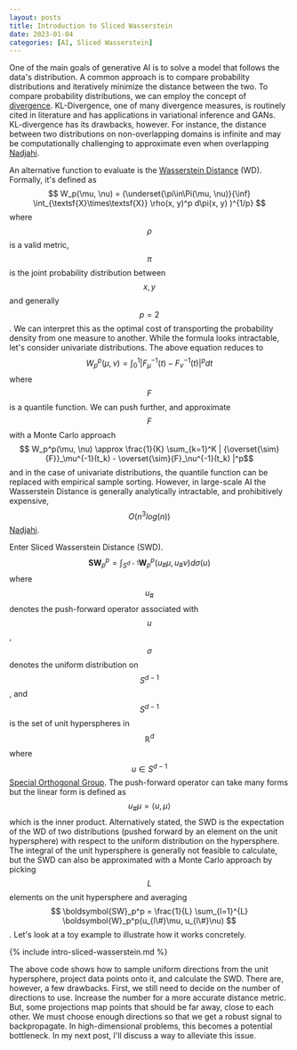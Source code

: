 ```yaml
---
layout: posts
title: Introduction to Sliced Wasserstein
date: 2023-01-04
categories: [AI, Sliced Wasserstein]
---
```

One of the main goals of generative AI is to solve a model that follows the data's distribution. A common approach is to compare probability distributions and iteratively minimize the distance between the two. To compare probability distributions, we can employ the concept of [divergence](https://en.wikipedia.org/wiki/Divergence_(statistics)). KL-Divergence, one of many divergence measures, is routinely cited in literature and has applications in variational inference and GANs. KL-divergence has its drawbacks, however. For instance, the distance between two distributions on non-overlapping domains is infinite and may be computationally challenging to approximate even when overlapping [Nadjahi][1]. 

An alternative function to evaluate is the [Wasserstein Distance](https://en.wikipedia.org/wiki/Wasserstein_metric) (WD). Formally, it's defined as 
$$ W_p(\mu, \nu) = (\underset{\pi\in\Pi(\mu, \nu)}{\inf} \int_{\textsf{X}\times\textsf{X}} \rho(x, y)^p d\pi(x, y) )^{1/p} $$
where $$\rho$$ is a valid metric, $$\pi$$ is the joint probability distribution between $$x, y$$ and generally $$p=2$$. We can interpret this as the optimal cost of transporting the probability density from one measure to another. While the formula looks intractable, let's consider univariate distributions. The above equation reduces to 
$$ W_p^p(\mu, \nu) =\int_{0}^{1}| F_\mu^{-1}(t) - F_\nu^{-1}(t) |^p dt  $$
where $$F$$ is a quantile function. We can push further, and approximate $$F$$ with a Monte Carlo approach
$$ W_p^p(\mu, \nu) \approx \frac{1}{K} \sum_{k=1}^K | {\overset{\sim}{F}}_\mu^{-1}(t_k) - \overset{\sim}{F}_\nu^{-1}(t_k) |^p$$ and in the case of univariate distributions, the quantile function can be replaced with empirical sample sorting. However, in large-scale AI the Wasserstein Distance is generally analytically intractable, and prohibitively expensive, $$O(n^3 log(n))$$ [Nadjahi][1].

Enter Sliced Wasserstein Distance (SWD).
$$ \boldsymbol{SW}_p^p = \int_{S^{d-1}} \boldsymbol{W}_p^p(u_{\#}\mu, u_{\#}\nu) d\sigma(u)$$
where $$u_\#$$ denotes the push-forward operator associated with $$u$$, $$\sigma$$ denotes the uniform distribution on $$S^{d-1}$$, and $$S^{d-1}$$ is the set of unit hyperspheres in $$\mathbb{R}^d$$ where $$u \in S^{d-1}$$ [Special Orthogonal Group](https://en.wikipedia.org/wiki/Orthogonal_group#Special_orthogonal_group). The push-forward operator can take many forms but the linear form is defined as $$u_\# \mu = \langle u, \mu \rangle $$ which is the inner product. Alternatively stated, the SWD is the expectation of the WD of two distributions (pushed forward by an element on the unit hypersphere) with respect to the uniform distribution on the hypersphere. The integral of the unit hypersphere is generally not feasible to calculate, but the SWD can also be approximated with a Monte Carlo approach by picking $$L$$ elements on the unit hypersphere and averaging $$ \boldsymbol{SW}_p^p = \frac{1}{L} \sum_{l=1}^{L} \boldsymbol{W}_p^p(u_{l\#}\mu, u_{l\#}\nu) $$. Let's look at a toy example to illustrate how it works concretely.

{% include intro-sliced-wasserstein.md %}

The above code shows how to sample uniform directions from the unit hypersphere, project data points onto it, and calculate the SWD. There are, however, a few drawbacks. First, we still need to decide on the number of directions to use. Increase the number for a more accurate distance metric. But, some projections map points that should be far away, close to each other. We must choose enough directions so that we get a robust signal to backpropagate. In high-dimensional problems, this becomes a potential bottleneck. In my next post, I'll discuss a way to alleviate this issue.



[1]: https://hal.science/tel-03533097

